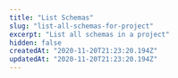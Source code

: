 ```yaml
---
title: "List Schemas"
slug: "list-all-schemas-for-project"
excerpt: "List all schemas in a project"
hidden: false
createdAt: "2020-11-20T21:23:20.194Z"
updatedAt: "2020-11-20T21:23:20.194Z"
---
```

